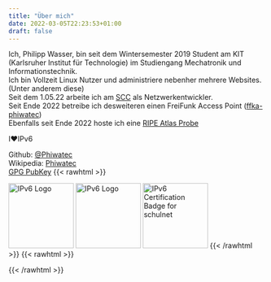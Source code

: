 ```yaml
---
title: "Über mich"
date: 2022-03-05T22:23:53+01:00
draft: false
---
```


Ich, Philipp Wasser, bin seit dem Wintersemester 2019 Student am KIT (Karlsruher Institut für Technologie) im Studiengang Mechatronik und Informationstechnik.  
Ich bin Vollzeit Linux Nutzer und administriere nebenher mehrere Websites. (Unter anderem diese)  
Seit dem 1.05.22 arbeite ich am [SCC](https://www.scc.kit.edu/) als Netzwerkentwickler.  
Seit Ende 2022 betreibe ich desweiteren einen FreiFunk Access Point ([ffka-phiwatec](https://map.karlsruhe.freifunk.net/#!/70a74189af02))  
Ebenfalls seit Ende 2022 hoste ich eine [RIPE Atlas Probe](https://atlas.ripe.net/probes/61376/)  
  
I❤️IPv6   

Github: 
[@Phiwatec](https://github.com/Phiwatec)  
Wikipedia:
[Phiwatec](https://de.wikipedia.org/wiki/Benutzer:Phiwatec)  
[GPG PubKey](https://www.philippwasser.de/.well-known/public.gpg) 
{{< rawhtml >}}
 
<img src="/v6.webp" style="border: 0; width: 128px; height: 128px" alt="IPv6 Logo"></img>
<img src="/ffka.png" style="border: 0; width: 128px; height: 128px" alt="IPv6 Logo"></img>
<img src="//ipv6.he.net/certification/create_badge.php?pass_name=schulnet&amp;badge=1" style="border: 0; width: 128px; height: 128px" alt="IPv6 Certification Badge for schulnet"></img>
{{< /rawhtml >}}
{{< rawhtml >}}
  <!-- IPv6-test.com widget BEGIN -->
<script type="text/javascript">var _ipv6test_widget_style = {
border: "solid 1px #000",
font_size: "12px",
show_country_flags: true,
show_loading_anim: true,
ipv4_label_color: "#393",
ipv4_background_color: "#eee",
ipv6_label_color: "#339",
ipv6_background_color: "#ddd",
stats_position: "bottom",
stats_font_size: "10px",
stats_color: "#eee",
stats_color_v4: "#beb",
stats_color_v6: "#bbe",
stats_background_color: "#666"
}</script>
<div id="_ipv6test_widget" style="max-width:30em;display:none">loading <a href="https://ipv6-test.com/">IPv6 connection test</a> ...</div><script type="text/javascript" src="https://ipv6-test.com/api/widget.php?domain=referer" async="async"></script>
<!-- IPv6-test.com widget END -->
{{< /rawhtml >}}


